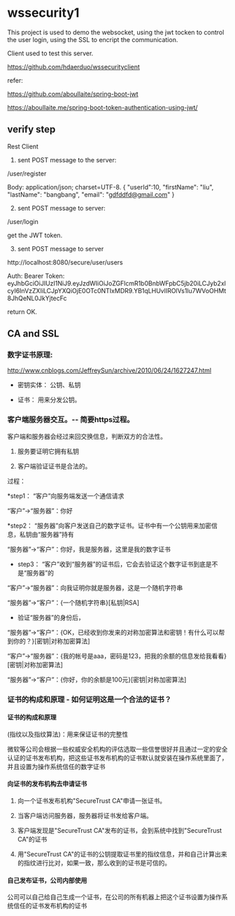 # wssecurity1

This project is used to demo the websocket, using the jwt tocken to control the user login, using the SSL to encript the communication.

Client used to test this server.

https://github.com/hdaerduo/wssecurityclient


refer:

https://github.com/aboullaite/spring-boot-jwt

https://aboullaite.me/spring-boot-token-authentication-using-jwt/


## verify step

Rest Client

1. sent POST message to the server:

/user/register

Body: application/json; charset=UTF-8. 
{
			"userId":10,
			"firstName": "liu",
			"lastName": "bangbang",
		     "email": "gdfddfd@gmail.com"
}

2. sent POST message to server:

/user/login

get the JWT token.

3. sent POST message to server

http://localhost:8080/secure/user/users

Auth: Bearer Token: eyJhbGciOiJIUzI1NiJ9.eyJzdWIiOiJoZGFlcmR1b0BnbWFpbC5jb20iLCJyb2xlcyI6InVzZXIiLCJpYXQiOjE0OTc0NTIxMDR9.YB1qLHUvlIROlVs1lu7WVoOHMt8JhQeNL0JkYjtecFc

return OK.


## CA and SSL

### 数字证书原理:

http://www.cnblogs.com/JeffreySun/archive/2010/06/24/1627247.html

* 密钥实体： 公钥、私钥

* 证书： 用来分发公钥。

### 客户端服务器交互。-- 简要https过程。

客户端和服务器会经过来回交换信息，判断双方的合法性。

1. 服务要证明它拥有私钥

2. 客户端验证证书是合法的。

过程：

*step1： “客户”向服务端发送一个通信请求

“客户”->“服务器”：你好

*step2： “服务器”向客户发送自己的数字证书。证书中有一个公钥用来加密信息，私钥由“服务器”持有

“服务器”->“客户”：你好，我是服务器，这里是我的数字证书 

* step3： “客户”收到“服务器”的证书后，它会去验证这个数字证书到底是不是“服务器”的

“客户”->“服务器”：向我证明你就是服务器，这是一个随机字符串     

“服务器”->“客户”：{一个随机字符串}[私钥|RSA]

*  验证“服务器”的身份后，

“服务器”->“客户”：{OK，已经收到你发来的对称加密算法和密钥！有什么可以帮到你的？}[密钥|对称加密算法]

“客户”->“服务器”：{我的帐号是aaa，密码是123，把我的余额的信息发给我看看}[密钥|对称加密算法]

“服务器”->“客户”：{你好，你的余额是100元}[密钥|对称加密算法]


### 证书的构成和原理 - 如何证明这是一个合法的证书？

#### 证书的构成和原理

(指纹以及指纹算法)：用来保证证书的完整性

微软等公司会根据一些权威安全机构的评估选取一些信誉很好并且通过一定的安全认证的证书发布机构，把这些证书发布机构的证书默认就安装在操作系统里面了，并且设置为操作系统信任的数字证书

#### 向证书的发布机构去申请证书

1. 向一个证书发布机构"SecureTrust CA"申请一张证书。

2. 当客户端访问服务器，服务器将证书发给客户端。

3. 客户端发现是"SecureTrust CA"发布的证书，会到系统中找到"SecureTrust CA"的证书

4. 用"SecureTrust CA"的证书的公钥提取证书里的指纹信息，并和自己计算出来的指纹进行比对，如果一致，那么收到的证书是可信的。

#### 自己发布证书，公司内部使用

公司可以自己给自己生成一个证书，在公司的所有机器上把这个证书设置为操作系统信任的证书发布机构的证书



